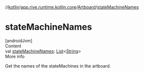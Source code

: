 //[kotlin](../../../index.md)/[app.rive.runtime.kotlin.core](../index.md)/[Artboard](index.md)/[stateMachineNames](state-machine-names.md)



# stateMachineNames  
[androidJvm]  
Content  
val [stateMachineNames](state-machine-names.md): [List](https://kotlinlang.org/api/latest/jvm/stdlib/kotlin.collections/-list/index.html)<[String](https://kotlinlang.org/api/latest/jvm/stdlib/kotlin/-string/index.html)>  
More info  


Get the names of the stateMachines in the artboard.

  



